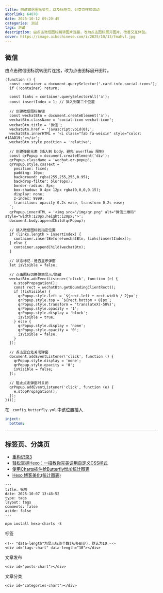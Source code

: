 ```yaml
---
title: 测试微信图标交互，以及标签页、分类页样式改动
abbrlink: 64070
date: 2025-10-12 09:20:45
categories: 测试
tags: 测试
description: 由点击微信图标跳转图片连接，改为点击图标展开图片，改善交互体验。
cover: https://image.aibochinese.com/i/2025/10/13/fmahvl.jpg
---
```


## 微信

由点击微信图标跳转图片连接，改为点击图标展开图片。

```JS
(function () {
  const container = document.querySelector('.card-info-social-icons');
  if (!container) return;

  const links = container.querySelectorAll('a');
  const insertIndex = 1; // 插入到第二个位置

  // 创建微信图标按钮
  const wechatBtn = document.createElement('a');
  wechatBtn.className = 'social-icon wechat-icon';
  wechatBtn.title = '微信';
  wechatBtn.href = 'javascript:void(0);';
  wechatBtn.innerHTML = '<i class="fab fa-weixin" style="color: #1AAD19;"></i>';
  wechatBtn.style.position = 'relative';

  // 创建弹窗元素（插入到 body，避免 overflow 限制）
  const qrPopup = document.createElement('div');
  qrPopup.className = 'wechat-qr-popup';
  qrPopup.style.cssText = `
    position: fixed;
    padding: 10px;
    background: rgba(255,255,255,0.95);
    backdrop-filter: blur(6px);
    border-radius: 8px;
    box-shadow: 0 4px 12px rgba(0,0,0,0.15);
    display: none;
    z-index: 9999;
    transition: opacity 0.2s ease, transform 0.2s ease;
  `;
  qrPopup.innerHTML = '<img src="/img/qr.png" alt="微信二维码" style="width:120px;height:120px;">';
  document.body.appendChild(qrPopup);

  // 插入微信图标到指定位置
  if (links.length > insertIndex) {
    container.insertBefore(wechatBtn, links[insertIndex]);
  } else {
    container.appendChild(wechatBtn);
  }

  // 状态标记：是否显示弹窗
  let isVisible = false;

  // 点击图标切换弹窗显示/隐藏
  wechatBtn.addEventListener('click', function (e) {
    e.stopPropagation();
    const rect = wechatBtn.getBoundingClientRect();
    if (!isVisible) {
      qrPopup.style.left = `${rect.left + rect.width / 2}px`;
      qrPopup.style.top = `${rect.bottom + 8}px`;
      qrPopup.style.transform = 'translateX(-50%)';
      qrPopup.style.opacity = '1';
      qrPopup.style.display = 'block';
      isVisible = true;
    } else {
      qrPopup.style.display = 'none';
      qrPopup.style.opacity = '0';
      isVisible = false;
    }
  });

  // 点击空白处关闭弹窗
  document.addEventListener('click', function () {
    qrPopup.style.display = 'none';
    qrPopup.style.opacity = '0';
    isVisible = false;
  });

  // 阻止点击弹窗时关闭
  qrPopup.addEventListener('click', function (e) {
    e.stopPropagation();
  });
})();
```

在 `_config.butterfly.yml` 中该位置插入

```yml
inject:
  bottom:
```

---

## 标签页、分类页

* [重构记录3](https://meuicat.com/posts/73a5ae75.html)
* [轻松掌握Hexo：一招教你完美调用自定义CSS样式](https://www.oryoy.com/news/qing-song-zhang-wo-hexo-yi-zhao-jiao-ni-wan-mei-diao-yong-zi-ding-yi-css-yang-shi.html)
* [使用Charts插件给Butterfly增加统计图表](https://blog.guole.fun/posts/18158/)
* [Hexo 博客美化(统计图表)](https://blog.hclonely.com/posts/57bd67ce/)

```
---
title: 标签
date: 2025-10-07 13:48:52
type: tags
layout: tags
comments: false
aside: false
---
```

`npm install hexo-charts -S`

标签

```
<!-- "data-length"为显示标签个数(从多到少)，默认为10 -->
<div id="tags-chart" data-length="10"></div>
```


<div id="tags-chart" data-length="10"></div>

文章发布

`<div id="posts-chart"></div>`

<div id="posts-chart"></div>

文章分类

`<div id="categories-chart"></div>`

<div id="categories-chart"></div>
